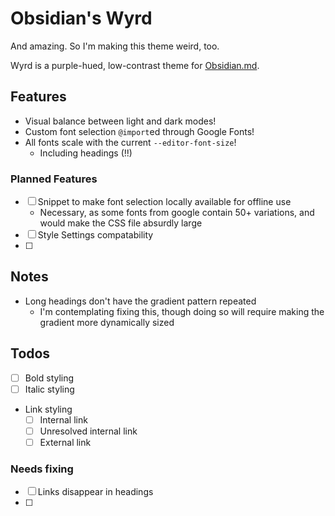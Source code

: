 # Obsidian's Wyrd

And amazing. So I'm making this theme weird, too.

Wyrd is a purple-hued, low-contrast theme for [Obsidian.md](https://obsidian.md).

## Features

- Visual balance between light and dark modes!
- Custom font selection `@import`ed through Google Fonts!
- All fonts scale with the current `--editor-font-size`!
  - Including headings (!!)

### Planned Features

- [ ] Snippet to make font selection locally available for offline use
  - Necessary, as some fonts from google contain 50+ variations, and would make the CSS file absurdly large
- [ ] Style Settings compatability
- [ ] 

## Notes

- Long headings don't have the gradient pattern repeated
  - I'm contemplating fixing this, though doing so will require making the gradient more dynamically sized

## Todos

- [ ] Bold styling
- [ ] Italic styling
- Link styling
  - [ ] Internal link
  - [ ] Unresolved internal link
  - [ ] External link

### Needs fixing

- [ ] Links disappear in headings
- [ ] 